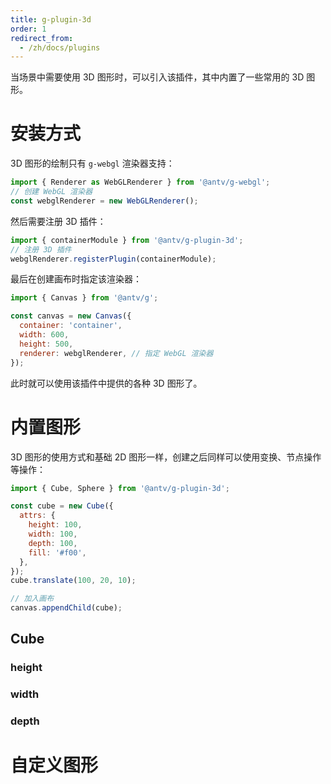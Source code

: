 ```yaml
---
title: g-plugin-3d
order: 1
redirect_from:
  - /zh/docs/plugins
---
```


当场景中需要使用 3D 图形时，可以引入该插件，其中内置了一些常用的 3D 图形。

# 安装方式

3D 图形的绘制只有 `g-webgl` 渲染器支持：

```js
import { Renderer as WebGLRenderer } from '@antv/g-webgl';
// 创建 WebGL 渲染器
const webglRenderer = new WebGLRenderer();
```

然后需要注册 3D 插件：

```js
import { containerModule } from '@antv/g-plugin-3d';
// 注册 3D 插件
webglRenderer.registerPlugin(containerModule);
```

最后在创建画布时指定该渲染器：

```js
import { Canvas } from '@antv/g';

const canvas = new Canvas({
  container: 'container',
  width: 600,
  height: 500,
  renderer: webglRenderer, // 指定 WebGL 渲染器
});
```

此时就可以使用该插件中提供的各种 3D 图形了。

# 内置图形

3D 图形的使用方式和基础 2D 图形一样，创建之后同样可以使用变换、节点操作等操作：

```js
import { Cube, Sphere } from '@antv/g-plugin-3d';

const cube = new Cube({
  attrs: {
    height: 100,
    width: 100,
    depth: 100,
    fill: '#f00',
  },
});
cube.translate(100, 20, 10);

// 加入画布
canvas.appendChild(cube);
```

## Cube

### height

### width

### depth

# 自定义图形
